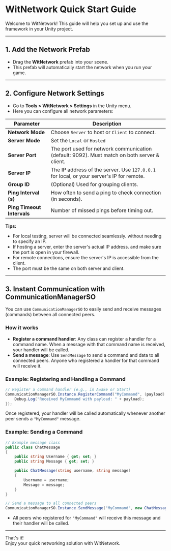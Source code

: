 # WitNetwork Quick Start Guide

Welcome to WitNetwork! This guide will help you set up and use the framework in your Unity project.

---

## 1. Add the Network Prefab

- Drag the **WitNetwork** prefab into your scene.
- This prefab will automatically start the network when you run your game.

---

## 2. Configure Network Settings

- Go to **Tools > WitNetwork > Settings** in the Unity menu.
- Here you can configure all network parameters:

| Parameter                  | Description                                                                                  |
| -------------------------- | -------------------------------------------------------------------------------------------- |
| **Network Mode**           | Choose `Server` to host or `Client` to connect.                                              |
| **Server Mode**            | Set the `Local` or `Hosted`                                                                  |
| **Server Port**            | The port used for network communication (default: 9092). Must match on both server & client. |
| **Server IP**              | The IP address of the server. Use `127.0.0.1` for local, or your server's IP for remote.     |
| **Group ID**               | (Optional) Used for grouping clients.                                                        |
| **Ping Interval (s)**      | How often to send a ping to check connection (in seconds).                                   |
| **Ping Timeout Intervals** | Number of missed pings before timing out.                                                    |

**Tips:**
- For local testing, server will be connected seamlessly. without needing to specify an IP.
- If hosting a server, enter the server's actual IP address. and make sure the port is open in your firewall.
- For remote connections, ensure the server's IP is accessible from the client.
- The port must be the same on both server and client.

---

## 3. Instant Communication with CommunicationManagerSO

You can use `CommunicationManagerSO` to easily send and receive messages (commands) between all connected peers.

### How it works

- **Register a command handler**: Any class can register a handler for a command name. When a message with that command name is received, your handler will be called.
- **Send a message**: Use `SendMessage` to send a command and data to all connected peers. Anyone who registered a handler for that command will receive it.

### Example: Registering and Handling a Command

```csharp
// Register a command handler (e.g., in Awake or Start)
CommunicationManagerSO.Instance.RegisterCommand("MyCommand", (payload) => {
    Debug.Log("Received MyCommand with payload: " + payload);
});
```
Once registered, your handler will be called automatically whenever another peer sends a `"MyCommand"` message.

### Example: Sending a Command

```csharp
// Example message class
public class ChatMessage
{
    public string Username { get; set; }
    public string Message { get; set; }

    public ChatMessage(string username, string message)
    {
        Username = username;
        Message = message;
    }
}

// Send a message to all connected peers
CommunicationManagerSO.Instance.SendMessage("MyCommand", new ChatMessage("user-name", "hello world!"));
```

- All peers who registered for `"MyCommand"` will receive this message and their handler will be called.

---

That's it!  
Enjoy your quick networking solution with WitNetwork.